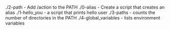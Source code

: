 ./2-path - Add /action to the PATH
./0-alias - Create a script that creates an alias ./1-hello_you - a script that prints hello user
./3-paths - counts the number of directories in the PATH
./4-global_variables - lists environment variables
